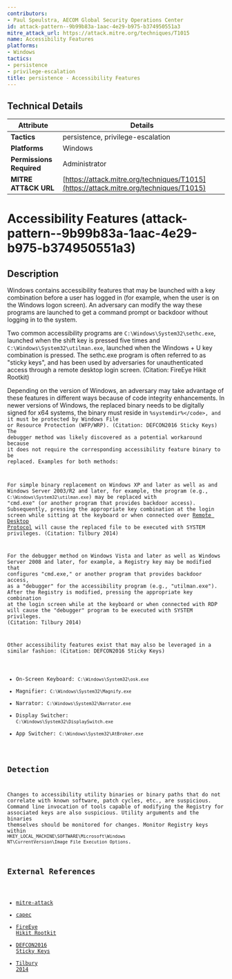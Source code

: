 ```yaml
---
contributors:
- Paul Speulstra, AECOM Global Security Operations Center
id: attack-pattern--9b99b83a-1aac-4e29-b975-b374950551a3
mitre_attack_url: https://attack.mitre.org/techniques/T1015
name: Accessibility Features
platforms:
- Windows
tactics:
- persistence
- privilege-escalation
title: persistence - Accessibility Features
---
```


## Technical Details

| Attribute | Details |
|-----------|----------|
| **Tactics** | persistence, privilege-escalation |
| **Platforms** | Windows |
| **Permissions Required** | Administrator |
| **MITRE ATT&CK URL** | [https://attack.mitre.org/techniques/T1015](https://attack.mitre.org/techniques/T1015) |

# Accessibility Features (attack-pattern--9b99b83a-1aac-4e29-b975-b374950551a3)

## Description
Windows contains accessibility features that may be launched with a key combination before a user has logged in (for example, when the user is on the Windows logon screen). An adversary can modify the way these programs are launched to get a command prompt or backdoor without logging in to the system.

Two common accessibility programs are <code>C:\Windows\System32\sethc.exe</code>, launched when the shift key is pressed five times and <code>C:\Windows\System32\utilman.exe</code>, launched when the Windows + U key combination is pressed. The sethc.exe program is often referred to as "sticky keys", and has been used by adversaries for unauthenticated access through a remote desktop login screen. (Citation: FireEye Hikit Rootkit)

Depending on the version of Windows, an adversary may take advantage of these features in different ways because of code integrity enhancements. In newer versions of Windows, the replaced binary needs to be digitally signed for x64 systems, the binary must reside in <code>%systemdir%\</code>, and it must be protected by Windows File or Resource Protection (WFP/WRP). (Citation: DEFCON2016 Sticky Keys) The debugger method was likely discovered as a potential workaround because it does not require the corresponding accessibility feature binary to be replaced. Examples for both methods:

For simple binary replacement on Windows XP and later as well as and Windows Server 2003/R2 and later, for example, the program (e.g., <code>C:\Windows\System32\utilman.exe</code>) may be replaced with "cmd.exe" (or another program that provides backdoor access). Subsequently, pressing the appropriate key combination at the login screen while sitting at the keyboard or when connected over [Remote Desktop Protocol](https://attack.mitre.org/techniques/T1076) will cause the replaced file to be executed with SYSTEM privileges. (Citation: Tilbury 2014)

For the debugger method on Windows Vista and later as well as Windows Server 2008 and later, for example, a Registry key may be modified that configures "cmd.exe," or another program that provides backdoor access, as a "debugger" for the accessibility program (e.g., "utilman.exe"). After the Registry is modified, pressing the appropriate key combination at the login screen while at the keyboard or when connected with RDP will cause the "debugger" program to be executed with SYSTEM privileges. (Citation: Tilbury 2014)

Other accessibility features exist that may also be leveraged in a similar fashion: (Citation: DEFCON2016 Sticky Keys)

* On-Screen Keyboard: <code>C:\Windows\System32\osk.exe</code>
* Magnifier: <code>C:\Windows\System32\Magnify.exe</code>
* Narrator: <code>C:\Windows\System32\Narrator.exe</code>
* Display Switcher: <code>C:\Windows\System32\DisplaySwitch.exe</code>
* App Switcher: <code>C:\Windows\System32\AtBroker.exe</code>

## Detection
Changes to accessibility utility binaries or binary paths that do not correlate with known software, patch cycles, etc., are suspicious. Command line invocation of tools capable of modifying the Registry for associated keys are also suspicious. Utility arguments and the binaries themselves should be monitored for changes. Monitor Registry keys within <code>HKEY_LOCAL_MACHINE\SOFTWARE\Microsoft\Windows NT\CurrentVersion\Image File Execution Options</code>.

## External References
- [mitre-attack](https://attack.mitre.org/techniques/T1015)
- [capec](https://capec.mitre.org/data/definitions/558.html)
- [FireEye Hikit Rootkit](https://www.fireeye.com/blog/threat-research/2012/08/hikit-rootkit-advanced-persistent-attack-techniques-part-1.html)
- [DEFCON2016 Sticky Keys](https://www.slideshare.net/DennisMaldonado5/sticky-keys-to-the-kingdom)
- [Tilbury 2014](http://blog.crowdstrike.com/registry-analysis-with-crowdresponse/)
